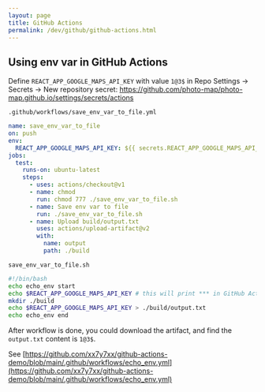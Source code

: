 ```yaml
---
layout: page
title: GitHub Actions
permalink: /dev/github/github-actions.html
---
```


## Using env var in GitHub Actions

Define `REACT_APP_GOOGLE_MAPS_API_KEY` with value `1@3$` in Repo Settings -> Secrets -> New repository secret: https://github.com/photo-map/photo-map.github.io/settings/secrets/actions

`.github/workflows/save_env_var_to_file.yml`

```yml
name: save_env_var_to_file
on: push
env:
  REACT_APP_GOOGLE_MAPS_API_KEY: ${{ secrets.REACT_APP_GOOGLE_MAPS_API_KEY }}
jobs:
  test:
    runs-on: ubuntu-latest
    steps:
      - uses: actions/checkout@v1
      - name: chmod
        run: chmod 777 ./save_env_var_to_file.sh
      - name: Save env var to file
        run: ./save_env_var_to_file.sh
      - name: Upload build/output.txt
        uses: actions/upload-artifact@v2
        with:
          name: output
          path: ./build
```

`save_env_var_to_file.sh`

```sh
#!/bin/bash
echo echo_env start
echo $REACT_APP_GOOGLE_MAPS_API_KEY # this will print *** in GitHub Action console
mkdir ./build
echo $REACT_APP_GOOGLE_MAPS_API_KEY > ./build/output.txt
echo echo_env end
```

After workflow is done, you could download the artifact, and find the `output.txt` content is `1@3$`.

See [https://github.com/xx7y7xx/github-actions-demo/blob/main/.github/workflows/echo_env.yml](https://github.com/xx7y7xx/github-actions-demo/blob/main/.github/workflows/echo_env.yml)
